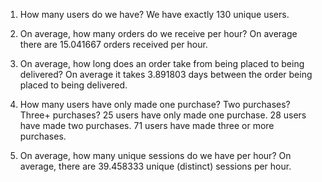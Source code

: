 1. How many users do we have?
We have exactly 130 unique users. 

2. On average, how many orders do we receive per hour?
On average there are 15.041667 orders received per hour.

3. On average, how long does an order take from being placed to being delivered?
On average it takes 3.891803 days between the order being placed to being delivered.

4. How many users have only made one purchase? Two purchases? Three+ purchases?
25 users have only made one purchase. 28 users have made two purchases. 71 users have made three or more purchases. 

5. On average, how many unique sessions do we have per hour?
On average, there are 39.458333 unique (distinct) sessions per hour. 